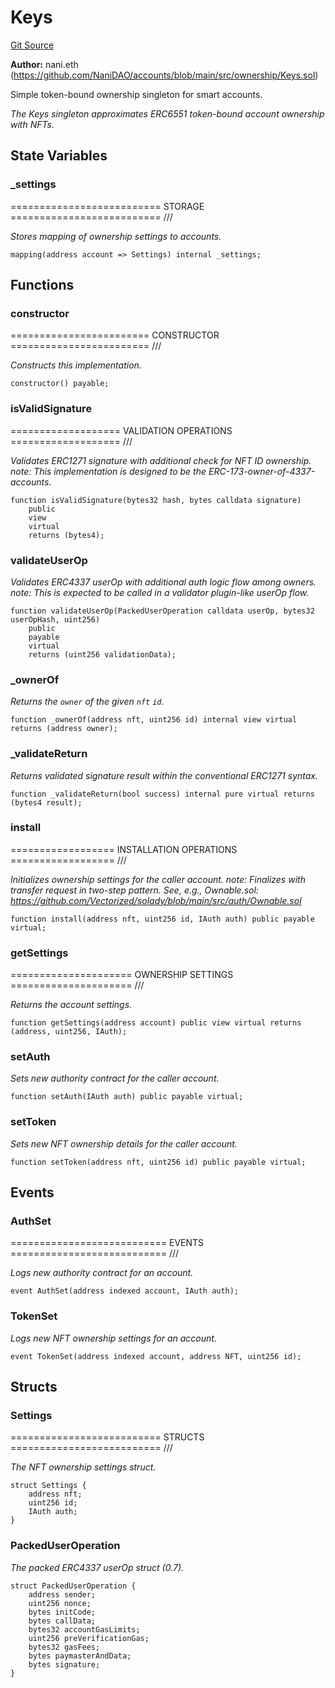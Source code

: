 # Keys
[Git Source](https://github.com/NaniDAO/accounts/blob/5fb58fdce3270268f936c106a598fde6c6147d24/src/ownership/Keys.sol)

**Author:**
nani.eth (https://github.com/NaniDAO/accounts/blob/main/src/ownership/Keys.sol)

Simple token-bound ownership singleton for smart accounts.

*The Keys singleton approximates ERC6551 token-bound account ownership with NFTs.*


## State Variables
### _settings
========================== STORAGE ========================== ///

*Stores mapping of ownership settings to accounts.*


```solidity
mapping(address account => Settings) internal _settings;
```


## Functions
### constructor

======================== CONSTRUCTOR ======================== ///

*Constructs
this implementation.*


```solidity
constructor() payable;
```

### isValidSignature

=================== VALIDATION OPERATIONS =================== ///

*Validates ERC1271 signature with additional check for NFT ID ownership.
note: This implementation is designed to be the ERC-173-owner-of-4337-accounts.*


```solidity
function isValidSignature(bytes32 hash, bytes calldata signature)
    public
    view
    virtual
    returns (bytes4);
```

### validateUserOp

*Validates ERC4337 userOp with additional auth logic flow among owners.
note: This is expected to be called in a validator plugin-like userOp flow.*


```solidity
function validateUserOp(PackedUserOperation calldata userOp, bytes32 userOpHash, uint256)
    public
    payable
    virtual
    returns (uint256 validationData);
```

### _ownerOf

*Returns the `owner` of the given `nft` `id`.*


```solidity
function _ownerOf(address nft, uint256 id) internal view virtual returns (address owner);
```

### _validateReturn

*Returns validated signature result within the conventional ERC1271 syntax.*


```solidity
function _validateReturn(bool success) internal pure virtual returns (bytes4 result);
```

### install

================== INSTALLATION OPERATIONS ================== ///

*Initializes ownership settings for the caller account.
note: Finalizes with transfer request in two-step pattern.
See, e.g., Ownable.sol:
https://github.com/Vectorized/solady/blob/main/src/auth/Ownable.sol*


```solidity
function install(address nft, uint256 id, IAuth auth) public payable virtual;
```

### getSettings

===================== OWNERSHIP SETTINGS ===================== ///

*Returns the account settings.*


```solidity
function getSettings(address account) public view virtual returns (address, uint256, IAuth);
```

### setAuth

*Sets new authority contract for the caller account.*


```solidity
function setAuth(IAuth auth) public payable virtual;
```

### setToken

*Sets new NFT ownership details for the caller account.*


```solidity
function setToken(address nft, uint256 id) public payable virtual;
```

## Events
### AuthSet
=========================== EVENTS =========================== ///

*Logs new authority contract for an account.*


```solidity
event AuthSet(address indexed account, IAuth auth);
```

### TokenSet
*Logs new NFT ownership settings for an account.*


```solidity
event TokenSet(address indexed account, address NFT, uint256 id);
```

## Structs
### Settings
========================== STRUCTS ========================== ///

*The NFT ownership settings struct.*


```solidity
struct Settings {
    address nft;
    uint256 id;
    IAuth auth;
}
```

### PackedUserOperation
*The packed ERC4337 userOp struct (0.7).*


```solidity
struct PackedUserOperation {
    address sender;
    uint256 nonce;
    bytes initCode;
    bytes callData;
    bytes32 accountGasLimits;
    uint256 preVerificationGas;
    bytes32 gasFees;
    bytes paymasterAndData;
    bytes signature;
}
```

